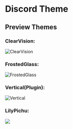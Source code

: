 # Discord Theme
## Preview Themes

### ClearVision:
<img src="https://cdn.discordapp.com/attachments/636502333718790154/942483320904749096/unknown.png" alt="ClearVision">

### FrostedGlass:
<img src="https://cdn.discordapp.com/attachments/636502333718790154/942483196405243954/unknown.png" alt="FrostedGlass">

### Vertical(Plugin):
<img src="https://cdn.discordapp.com/attachments/636502333718790154/942483561204830258/unknown.png" alt="Vertical">

### LilyPichu:
<img src="https://cdn.discordapp.com/attachments/636502333718790154/942495735771975821/unknown.png" alr="LilyPichu">
